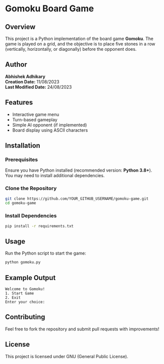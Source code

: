 # Gomoku Board Game

## Overview
This project is a Python implementation of the board game **Gomoku**. The game is played on a grid, and the objective is to place five stones in a row (vertically, horizontally, or diagonally) before the opponent does.

## Author
**Abhishek Adhikary**  
**Creation Date:** 11/08/2023  
**Last Modified Date:** 24/08/2023  

## Features
- Interactive game menu
- Turn-based gameplay
- Simple AI opponent (if implemented)
- Board display using ASCII characters

## Installation
### Prerequisites
Ensure you have Python installed (recommended version: **Python 3.8+**). You may need to install additional dependencies.

### Clone the Repository
```bash
git clone https://github.com/YOUR_GITHUB_USERNAME/gomoku-game.git
cd gomoku-game
```

### Install Dependencies
```bash
pip install -r requirements.txt
```

## Usage
Run the Python script to start the game:
```bash
python gomoku.py
```

## Example Output
```
Welcome to Gomoku!
1. Start Game
2. Exit
Enter your choice:
```

## Contributing
Feel free to fork the repository and submit pull requests with improvements!

## License
This project is licensed under GNU (General Public License).

